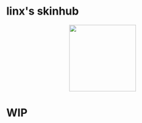 # linx's skinhub


<p align="center">
<a href="https://osu.ppy.sh/users/10970229">
   <img src="https://a.ppy.sh/10970229"  
       width="175"
       height="175"></a>
<br>

# WIP
